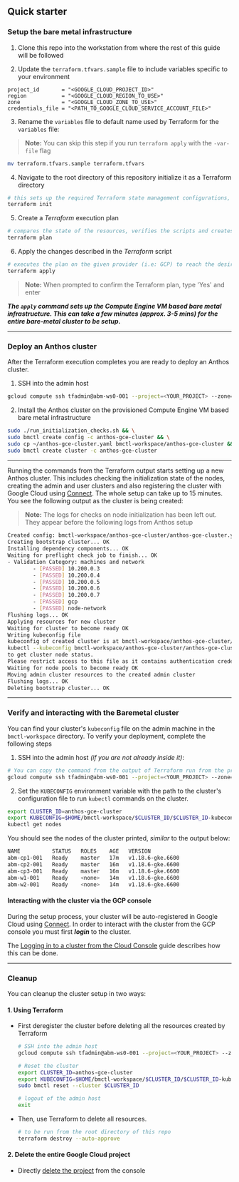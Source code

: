 ## Quick starter

### Setup the bare metal infrastructure

1. Clone this repo into the workstation from where the rest of this guide will be followed

2. Update the `terraform.tfvars.sample` file to include variables specific to your environment
```
project_id       = "<GOOGLE_CLOUD_PROJECT_ID>"
region           = "<GOOGLE_CLOUD_REGION_TO_USE>"
zone             = "<GOOGLE_CLOUD_ZONE_TO_USE>"
credentials_file = "<PATH_TO_GOOGLE_CLOUD_SERVICE_ACCOUNT_FILE>"
```

3. Rename the `variables` file to default name used by Terraform for the `variables` file:
> **Note:** You can skip this step if you run `terraform apply` with the `-var-file` flag
```sh
mv terraform.tfvars.sample terraform.tfvars
```

4. Navigate to the root directory of this repository initialize it as a Terraform directory
```sh
# this sets up the required Terraform state management configurations, similar to 'git init'
terraform init
```

5. Create a _Terraform_ execution plan
```sh
# compares the state of the resources, verifies the scripts and creates an execution plan
terraform plan
```

6. Apply the changes described in the _Terraform_ script
```sh
# executes the plan on the given provider (i.e: GCP) to reach the desired state of resources
terraform apply
```
> **Note:** When prompted to confirm the Terraform plan, type 'Yes' and enter

***The `apply` command sets up the Compute Engine VM based bare metal infrastructure. This can take a few minutes (approx. 3-5 mins) for the entire bare-metal cluster to be setup.***

---
### Deploy an Anthos cluster

After the Terraform execution completes you are ready to deploy an Anthos cluster.

1. SSH into the admin host
```sh
gcloud compute ssh tfadmin@abm-ws0-001 --project=<YOUR_PROJECT> --zone=<YOUR_ZONE>
```

2. Install the Anthos cluster on the provisioned Compute Engine VM based bare metal infrastructure
```sh
sudo ./run_initialization_checks.sh && \
sudo bmctl create config -c anthos-gce-cluster && \
sudo cp ~/anthos-gce-cluster.yaml bmctl-workspace/anthos-gce-cluster && \
sudo bmctl create cluster -c anthos-gce-cluster
```
---

Running the commands from the Terraform output starts setting up a new Anthos cluster. This includes checking the initialization state of the nodes, creating the admin and user clusters and also registering the cluster with Google Cloud using [Connect](https://cloud.google.com/anthos/multicluster-management/connect/overview). The whole setup can take up to 15 minutes. You see the following output as the cluster is being created:

> **Note:** The logs for checks on node initialization has been left out. They appear before the following logs from Anthos setup

```sh
Created config: bmctl-workspace/anthos-gce-cluster/anthos-gce-cluster.yaml
Creating bootstrap cluster... OK
Installing dependency components... OK
Waiting for preflight check job to finish... OK
- Validation Category: machines and network
        - [PASSED] 10.200.0.3
        - [PASSED] 10.200.0.4
        - [PASSED] 10.200.0.5
        - [PASSED] 10.200.0.6
        - [PASSED] 10.200.0.7
        - [PASSED] gcp
        - [PASSED] node-network
Flushing logs... OK
Applying resources for new cluster
Waiting for cluster to become ready OK
Writing kubeconfig file
kubeconfig of created cluster is at bmctl-workspace/anthos-gce-cluster/anthos-gce-cluster-kubeconfig, please run
kubectl --kubeconfig bmctl-workspace/anthos-gce-cluster/anthos-gce-cluster-kubeconfig get nodes
to get cluster node status.
Please restrict access to this file as it contains authentication credentials of your cluster.
Waiting for node pools to become ready OK
Moving admin cluster resources to the created admin cluster
Flushing logs... OK
Deleting bootstrap cluster... OK
```

---
### Verify and interacting with the Baremetal cluster

You can find your cluster's `kubeconfig` file on the admin machine in the `bmctl-workspace` directory. To verify your deployment, complete the following steps

1. SSH into the admin host _(if you are not already inside it)_:
```sh
# You can copy the command from the output of Terraform run from the previous step
gcloud compute ssh tfadmin@abm-ws0-001 --project=<YOUR_PROJECT> --zone=<YOUR_ZONE>
```

2. Set the `KUBECONFIG` environment variable with the path to the cluster's configuration file to run `kubectl` commands on the cluster.
```sh
export CLUSTER_ID=anthos-gce-cluster
export KUBECONFIG=$HOME/bmctl-workspace/$CLUSTER_ID/$CLUSTER_ID-kubeconfig
kubectl get nodes
```

You should see the nodes of the cluster printed, _similar_ to the output below:
```sh
NAME          STATUS   ROLES    AGE   VERSION
abm-cp1-001   Ready    master   17m   v1.18.6-gke.6600
abm-cp2-001   Ready    master   16m   v1.18.6-gke.6600
abm-cp3-001   Ready    master   16m   v1.18.6-gke.6600
abm-w1-001    Ready    <none>   14m   v1.18.6-gke.6600
abm-w2-001    Ready    <none>   14m   v1.18.6-gke.6600
```

#### Interacting with the cluster via the GCP console

During the setup process, your cluster will be auto-registered in Google Cloud using [Connect](https://cloud.google.com/anthos/multicluster-management/connect/overview). In order to interact with the cluster from the GCP console you must first ***login*** to the cluster.

The [Logging in to a cluster from the Cloud Console](https://cloud.google.com/anthos/multicluster-management/console/logging-in/) guide describes how this can be done.

---
### Cleanup

You can cleanup the cluster setup in two ways:

#### 1. Using Terraform

- First deregister the cluster before deleting all the resources created by Terraform
  ```sh
  # SSH into the admin host
  gcloud compute ssh tfadmin@abm-ws0-001 --project=<YOUR_PROJECT> --zone=<YOUR_ZONE>

  # Reset the cluster
  export CLUSTER_ID=anthos-gce-cluster
  export KUBECONFIG=$HOME/bmctl-workspace/$CLUSTER_ID/$CLUSTER_ID-kubeconfig
  sudo bmctl reset --cluster $CLUSTER_ID

  # logout of the admin host
  exit
  ```

- Then, use Terraform to delete all resources.
  ```sh
  # to be run from the root directory of this repo
  terraform destroy --auto-approve
  ```

#### 2. Delete the entire Google Cloud project
- Directly [delete the project](https://console.cloud.google.com/cloud-resource-manager) from the console
